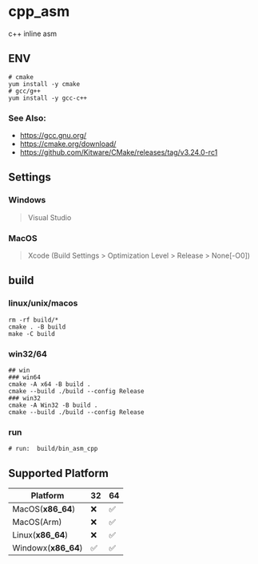 # cpp_asm

c++ inline asm


## ENV

```shell
# cmake
yum install -y cmake
# gcc/g++
yum install -y gcc-c++
```

### See Also:
- https://gcc.gnu.org/
- https://cmake.org/download/
- https://github.com/Kitware/CMake/releases/tag/v3.24.0-rc1

## Settings
### Windows
> Visual Studio
### MacOS
> Xcode (Build Settings > Optimization Level > Release > None[-O0])

## build

### linux/unix/macos
```shell
rm -rf build/*
cmake . -B build
make -C build
```

### win32/64
```shell
## win
### win64
cmake -A x64 -B build . 
cmake --build ./build --config Release
### win32
cmake -A Win32 -B build . 
cmake --build ./build --config Release

```
### run
```shell
# run:  build/bin_asm_cpp
```

## Supported Platform

| Platform            | 32 | 64 |
|---------------------|----|----|
| MacOS(__x86_64__)   | ❌ | ✅ |
| MacOS(Arm)          | ❌ | ✅ |
| Linux(__x86_64__)   | ❌ | ✅ |
| Windowx(__x86_64__) | ✅ | ✅ |

